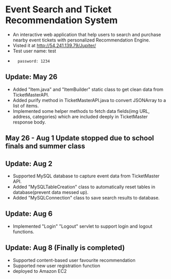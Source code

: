 # Event Search and Ticket Recommendation System
* An interactive web application that help users to search and purchase nearby event tickets with personalized Recommendation Engine.
* Visted it at http://54.241.139.79/Jupiter/
* Test user name: test
*       password: 1234

## Update: May 26
* Added "Item.java" and "ItemBuilder" static class to get clean data from TicketMasterAPI.
* Added purify method in TicketMasterAPI.java to convert JSONArray to a list of items.
* Implemented some helper methods to fetch data fields(img URL, address, categories) which are included deeply in TicketMaster response body.

## May 26 - Aug 1 Update stopped due to school finals and summer class

## Update: Aug 2
* Supported MySQL database to capture event data from TicketMaster API.
* Added "MySQLTableCreation" class to automatically reset tables in database(prevent data messed up).
* Added "MySQLConnection" class to save search results to database.

## Update: Aug 6
* Implemented "Login" "Logout" servlet to support login and logout functions.

## Update: Aug 8 (Finally is completed)
* Supported content-based user favourite recommendation
* Supported new user registration function
* deployed to Amazon EC2 
